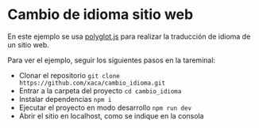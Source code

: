 # Cambio de idioma sitio web

En este ejemplo se usa [polyglot.js](https://www.npmjs.com/package/node-polyglot) para realizar la traducción de idioma de un sitio web.

Para ver el ejemplo, seguir los siguientes pasos en la tareminal:

- Clonar el repositorio ``git clone https://github.com/xaca/cambio_idioma.git``
- Entrar a la carpeta del proyecto ``cd cambio_idioma``
- Instalar dependencias ``npm i``
- Ejecutar el proyecto en modo desarrollo ``npm run dev``
- Abrir el sitio en localhost, como se indique en la consola
